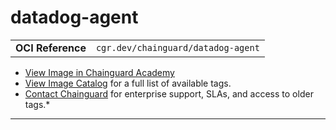 <!--monopod:start-->
# datadog-agent
| | |
| - | - |
| **OCI Reference** | `cgr.dev/chainguard/datadog-agent` |


* [View Image in Chainguard Academy](https://edu.chainguard.dev/chainguard/chainguard-images/reference/datadog-agent/overview/)
* [View Image Catalog](https://console.enforce.dev/images/catalog) for a full list of available tags.
* [Contact Chainguard](https://www.chainguard.dev/chainguard-images) for enterprise support, SLAs, and access to older tags.*

---
<!--monopod:end-->

